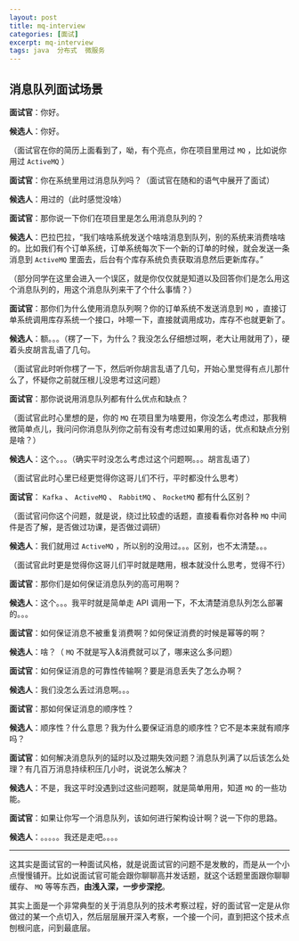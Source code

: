 ```yaml
---
layout: post
title: mq-interview
categories: [面试]
excerpt: mq-interview
tags: java  分布式  微服务  
---
```

## 消息队列面试场景

**面试官**：你好。

**候选人**：你好。

（面试官在你的简历上面看到了，呦，有个亮点，你在项目里用过 `MQ` ，比如说你用过 `ActiveMQ` ）

**面试官**：你在系统里用过消息队列吗？（面试官在随和的语气中展开了面试）

**候选人**：用过的（此时感觉没啥）

**面试官**：那你说一下你们在项目里是怎么用消息队列的？

**候选人**：巴拉巴拉，“我们啥啥系统发送个啥啥消息到队列，别的系统来消费啥啥的。比如我们有个订单系统，订单系统每次下一个新的订单的时候，就会发送一条消息到 `ActiveMQ` 里面去，后台有个库存系统负责获取消息然后更新库存。”

（部分同学在这里会进入一个误区，就是你仅仅就是知道以及回答你们是怎么用这个消息队列的，用这个消息队列来干了个什么事情？）

**面试官**：那你们为什么使用消息队列啊？你的订单系统不发送消息到 `MQ` ，直接订单系统调用库存系统一个接口，咔嚓一下，直接就调用成功，库存不也就更新了。

**候选人**：额。。。（楞了一下，为什么？我没怎么仔细想过啊，老大让用就用了），硬着头皮胡言乱语了几句。

（面试官此时听你楞了一下，然后听你胡言乱语了几句，开始心里觉得有点儿那什么了，怀疑你之前就压根儿没思考过这问题）

**面试官**：那你说说用消息队列都有什么优点和缺点？

（面试官此时心里想的是，你的 `MQ` 在项目里为啥要用，你没怎么考虑过，那我稍微简单点儿，我问问你消息队列你之前有没有考虑过如果用的话，优点和缺点分别是啥？）

**候选人**：这个。。。（确实平时没怎么考虑过这个问题啊。。。胡言乱语了）

（面试官此时心里已经更觉得你这哥儿们不行，平时都没什么思考）

**面试官**： `Kafka` 、 `ActiveMQ` 、 `RabbitMQ` 、 `RocketMQ` 都有什么区别？

（面试官问你这个问题，就是说，绕过比较虚的话题，直接看看你对各种 `MQ` 中间件是否了解，是否做过功课，是否做过调研）

**候选人**：我们就用过 `ActiveMQ` ，所以别的没用过。。。区别，也不太清楚。。。

（面试官此时更是觉得你这哥儿们平时就是瞎用，根本就没什么思考，觉得不行）

**面试官**：那你们是如何保证消息队列的高可用啊？

**候选人**：这个。。。我平时就是简单走 API 调用一下，不太清楚消息队列怎么部署的。。。

**面试官**：如何保证消息不被重复消费啊？如何保证消费的时候是幂等的啊？

**候选人**：啥？（ `MQ` 不就是写入&消费就可以了，哪来这么多问题）

**面试官**：如何保证消息的可靠性传输啊？要是消息丢失了怎么办啊？

**候选人**：我们没怎么丢过消息啊。。。

**面试官**：那如何保证消息的顺序性？

**候选人**：顺序性？什么意思？我为什么要保证消息的顺序性？它不是本来就有顺序吗？

**面试官**：如何解决消息队列的延时以及过期失效问题？消息队列满了以后该怎么处理？有几百万消息持续积压几小时，说说怎么解决？

**候选人**：不是，我这平时没遇到过这些问题啊，就是简单用用，知道 `MQ` 的一些功能。

**面试官**：如果让你写一个消息队列，该如何进行架构设计啊？说一下你的思路。

**候选人**：。。。。。我还是走吧。。。。

---

这其实是面试官的一种面试风格，就是说面试官的问题不是发散的，而是从一个小点慢慢铺开。比如说面试官可能会跟你聊聊高并发话题，就这个话题里面跟你聊聊缓存、 `MQ` 等等东西，**由浅入深，一步步深挖**。

其实上面是一个非常典型的关于消息队列的技术考察过程，好的面试官一定是从你做过的某一个点切入，然后层层展开深入考察，一个接一个问，直到把这个技术点刨根问底，问到最底层。
